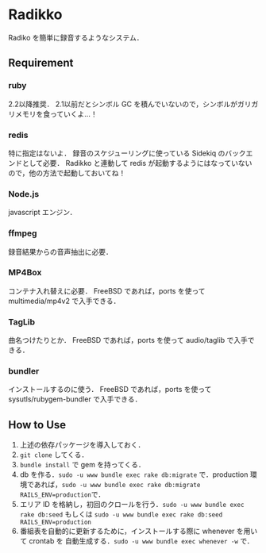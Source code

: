 Radikko
=======

Radiko を簡単に録音するようなシステム．


Requirement
-----------
### ruby ###
2.2以降推奨．
2.1以前だとシンボル GC を積んでいないので，シンボルがガリガリメモリを食っていくよ…！

### redis ###
特に指定はないよ．
録音のスケジューリングに使っている Sidekiq のバックエンドとして必要．
Radikko と連動して redis が起動するようにはなっていないので，他の方法で起動しておいてね！

### Node.js ###
javascript エンジン．

### ffmpeg ###
録音結果からの音声抽出に必要．

### MP4Box ###
コンテナ入れ替えに必要．
FreeBSD であれば，ports を使って multimedia/mp4v2 で入手できる．

### TagLib ###
曲名つけたりとか．
FreeBSD であれば，ports を使って audio/taglib で入手できる．

### bundler ###
インストールするのに使う．
FreeBSD であれば，ports を使って sysutls/rubygem-bundler で入手できる．


How to Use
----------

1. 上述の依存パッケージを導入しておく．
2. `git clone` してくる．
3. `bundle install` で gem を持ってくる．
4. db を作る．`sudo -u www bundle exec rake db:migrate` で．production 環境であれば，`sudo -u www bundle exec rake db:migrate RAILS_ENV=production`で．
5. エリア ID を格納し，初回のクロールを行う．`sudo -u www bundle exec rake db:seed` もしくは `sudo -u www bundle exec rake db:seed RAILS_ENV=production`
6. 番組表を自動的に更新するために，インストールする際に whenever を用いて crontab を 自動生成する．`sudo -u www bundle exec whenever -w` で．
